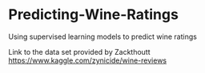 # Predicting-Wine-Ratings
Using supervised learning models to predict wine ratings

Link to the data set provided by Zackthoutt 
https://www.kaggle.com/zynicide/wine-reviews
